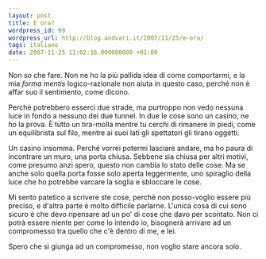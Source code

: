 ```yaml
---
layout: post
title: E ora?
wordpress_id: 99
wordpress_url: http://blog.andvari.it/2007/11/25/e-ora/
tags: italiano
date: 2007-11-25 11:02:16.000000000 +01:00
---
```

Non so che fare. Non ne ho la più pallida idea di come comportarmi, e la mia <em>forma mentis </em>logico-razionale non aiuta in questo caso, perché non è affar suo il sentimento, come dicono.

Perché potrebbero esserci due strade, ma purtroppo non vedo nessuna luce in fondo a nessuno dei due tunnel. In due le cose sono un casino, ne ho la prova. È tutto un tira-molla mentre tu cerchi di rimanere in piedi, come un equilibrista sul filo, mentre ai suoi lati gli spettatori gli tirano oggetti.

Un casino insomma. Perché vorrei potermi lasciare andare, ma ho paura di incontrare un muro, una porta chiusa. Sebbene sia chiusa per altri motivi, come presumo anzi spero, questo non cambia lo stato delle cose. Ma se anche solo quella porta fosse solo aperta leggermente, uno spiraglio della luce che ho potrebbe varcare la soglia e sbloccare le cose.

Mi sento patetico a scrivere ste cose, perché non posso-voglio essere più preciso, e d'altra parte è molto difficile parlarne. L'unica cosa di cui sono sicuro è che devo ripensare ad un po' di cose che davo per scontato. Non ci potrà essere niente per come lo intendo io, bisognerà arrivare ad un compromesso tra quello che c'è dentro di me, e lei.

Spero che si giunga ad un compromesso, non voglio stare ancora solo.
